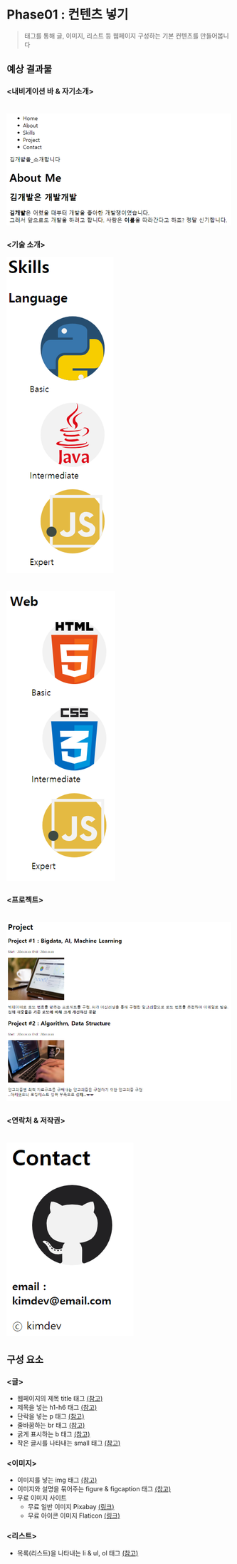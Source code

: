 # **Phase01** : 컨텐츠 넣기
> 태그를 통해 글, 이미지, 리스트 등 웹페이지 구성하는 기본 컨텐츠를 만들어봅니다
## **예상 결과물**
### **<내비게이션 바 & 자기소개>**
![내비게이션 바, 자기소개](img/img01.png)
===
### **<기술 소개>**
![기술소개1](img/img02.png)

![기술소개2](img/img03.png)
===
### **<프로젝트>**
![프로젝트](img/img04.png)
===
### **<연락처 & 저작권>**
![연락처 & 저작권](img/img05.png)
===
## **구성 요소**
### <글>
- 웹페이지의 제목 title 태그 [(참고)](https://ofcourse.kr/html-course/title-%ED%83%9C%EA%B7%B8)
- 제목을 넣는 h1-h6 태그 [(참고)](https://ofcourse.kr/html-course/hn-%ED%83%9C%EA%B7%B8)
- 단락을 넣는 p 태그 [(참고)](https://ofcourse.kr/html-course/p-%ED%83%9C%EA%B7%B8)
- 줄바꿈하는 br 태그 [(참고)](https://ofcourse.kr/html-course/br-%ED%83%9C%EA%B7%B8)
- 굵게 표시하는 b 태그 [(참고)](https://ofcourse.kr/html-course/b-%ED%83%9C%EA%B7%B8)
- 작은 글시를 나타내는 small 태그 [(참고)](https://www.w3schools.com/tags/tag_small.asp)
### <이미지>
- 이미지를 넣는 img 태그 [(참고)](https://ofcourse.kr/html-course/img-%ED%83%9C%EA%B7%B8)
- 이미지와 설명을 묶어주는 figure & figcaption 태그 [(참고)](https://www.w3schools.com/tags/tag_figure.asp)
- 무료 이미지 사이트
  - 무료 일반 이미지 Pixabay [(링크)](https://pixabay.com/ko/)
  - 무료 아이콘 이미지 Flaticon [(링크)](https://www.flaticon.com/)
### <리스트>
- 목록(리스트)을 나타내는 li & ul, ol 태그 [(참고)](https://ofcourse.kr/html-course/li-%ED%83%9C%EA%B7%B8)